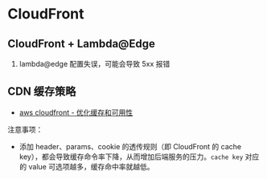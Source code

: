 # CloudFront


## CloudFront + Lambda@Edge

1. lambda@edge 配置失误，可能会导致 5xx 报错



## CDN 缓存策略

- [aws cloudfront - 优化缓存和可用性](https://docs.aws.amazon.com/zh_cn/AmazonCloudFront/latest/DeveloperGuide/ConfiguringCaching.html)

注意事项：

- 添加 header、params、cookie 的透传规则（即 CloudFront 的 cache key），都会导致缓存命令率下降，从而增加后端服务的压力。`cache key` 对应的 value 可选项越多，缓存命中率就越低。


